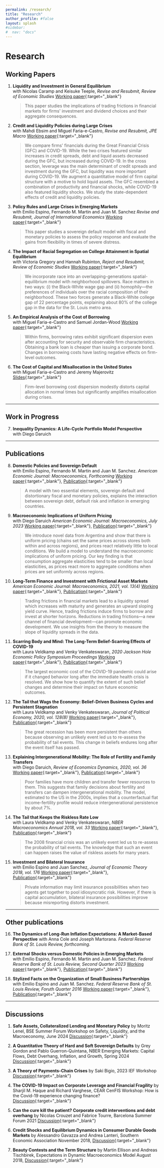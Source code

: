 ```yaml
---
permalink: /research/
title: "Research"
author_profile: #false
layout: splash
#sidebar:
#  nav: "docs"
---
```


<!-- Google tag (gtag.js) -->
<script async src="https://www.googletagmanager.com/gtag/js?id=G-PK9T3DH9SS"></script>
<script>
  window.dataLayer = window.dataLayer || [];
  function gtag(){dataLayer.push(arguments);}
  gtag('js', new Date());

  gtag('config', 'G-PK9T3DH9SS');
</script>

# Research

## Working Papers <a name="wp"></a>

1. **Liquidity and Investment in General Equilibrium**  
with Nicolas Caramp and Keisuke Teeple, *Revise and Resubmit, Review of Economic Studies* [Working paper](https://doi.org/10.20955/wp.2022.022){:target="_blank"}

    > This paper studies the implications of trading frictions in financial markets for firms' investment and dividend choices and their aggregate consequences.

2. **Credit and Liquidity Policies during Large Crises**  
with Mahdi Ebsim and Miguel Faria-e-Castro, *Revise and Resubmit, JPE Macro* [Working paper](https://doi.org/10.20955/wp.2020.035){:target="_blank"}

    > We compare firms' financials during the Great Financial Crisis (GFC) and COVID-19. While the two crises featured similar increases in credit spreads, debt and liquid assets decreased during the GFC, but increased during COVID-19. In the cross section, leverage was the main determinant of credit spreads and investment during the GFC, but liquidity was more important during COVID-19. We augment a quantitative model of firm capital structure with a motive to hold liquid assets. The GFC resembled a combination of productivity and financial shocks, while COVID-19 also featured liquidity shocks. We study the state-dependent effects of credit and liquidity policies.

3. **Policy Rules and Large Crises in Emerging Markets**  
with Emilio Espino, Fernando M. Martin and Juan M. Sanchez *Revise and Resubmit, Journal of International Economics* [Working paper](https://doi.org/10.20955/wp.2022.018){:target="_blank"}

    > This paper studies a sovereign default model with fiscal and monetary policies to assess the policy response and evaluate the gains from flexibility in times of severe distress.

4. **The Impact of Racial Segregation on College Attainment in Spatial Equilibrium**  
with Victoria Gregory and Hannah Rubinton, *Reject and Resubmit, Review of Economic Studies* [Working paper](https://s3.amazonaws.com/real.stlouisfed.org/wp/2022/2022-036.pdf){:target="_blank"}

    > We incorporate race into an overlapping-generations spatial-equilibrium model with neighborhood spillovers. Race matters in two ways: (i) the Black-White wage gap and (ii) homophily—the preferences of individuals over the racial composition of their neighborhood. These two forces generate a Black-White college gap of 22 percentage points, explaining about 80% of the college gap in the data for the St. Louis metro area.

5. **An Empirical Analysis of the Cost of Borrowing**  
with Miguel Faria-e-Castro and Samuel Jordan-Wood [Working paper](https://doi.org/10.20955/wp.2024.016){:target="_blank"}

    > Within firms, borrowing rates exhibit significant dispersion even after accounting for security and observable firm characteristics. Obtaining a bank loan is cheaper than issuing a corporate bond. Changes in borrowing costs have lasting negative effects on firm-level outcomes. 

6. **The Cost of Capital and Misallocation in the United States**  
with Miguel Faria-e-Castro and Jeremy Majerovitz [Slides](http://www.juliankozlowski.com/papers/CostCapitalSlides_20250516.pdf){:target="_blank"}

    > Firm-level borrowing cost dispersion modestly distorts capital allocation in normal times but significantly amplifies misallocation during crises.

---
## Work in Progress <a name="publications"></a>

7. **Inequality Dynamics: A Life-Cycle Portfolio Model Perspective**  
with Diego Daruich


---
## Publications <a name="publications"></a>

8. **Domestic Policies and Sovereign Default**  
with Emilio Espino, Fernando M. Martin and Juan M. Sanchez. *American Economic Journal: Macroeconomics, Forthcoming* [Working paper](https://doi.org/10.20955/wp.2020.017){:target="_blank"}, [Publication](https://www.aeaweb.org/articles?id=10.1257/mac.20220294){:target="_blank"}

    > A model with two essential elements, sovereign default and distortionary fiscal and monetary policies, explains the interaction between sovereign debt, default risk and inflation in emerging countries. 

9.  **Macroeconomic Implications of Uniform Pricing**  
with Diego Daruich *American Economic Journal: Macroeconomics, July 2023* [Working paper](https://doi.org/10.20955/wp.2018.010){:target="_blank"}, [Publication](https://doi.org/10.1257/mac.20210172){:target="_blank"}

    > We introduce novel data from Argentina and show that there is uniform pricing (chains set the same prices across stores both within and across regions), and prices react relatively little to local conditions. We build a model to understand the macroeconomic implications of uniform pricing. Our key finding is that consumption aggregate elasticities tend to be smaller than local elasticities, as prices react more to aggregate conditions when prices are set uniformly across regions.


10. **Long-Term Finance and Investment with Frictional Asset Markets**  
*American Economic Journal: Macroeconomics, 2021, vol. 13(4)* [Working paper](http://www.juliankozlowski.com/papers/Kozlowski_Inv_2019_latest.pdf){:target="_blank"}, [Publication](https://doi.org/10.1257/mac.20190353){:target="_blank"}

    > Trading frictions in financial markets lead to a liquidity spread which increases with maturity and generates an upward sloping yield curve. Hence, trading frictions induce firms to borrow and invest at shorter horizons. Reductions in trading frictions—a new channel of financial development—can promote economic development. We use insights from the theory to measure the slope of liquidity spreads in the data.

11. **Scarring Body and Mind: The Long-Term Belief-Scarring Effects of COVID-19**  
with Laura Veldkamp and Venky Venkateswaran, *2020 Jackson Hole Economic Policy Symposium Proceedings* [Working paper](http://www.juliankozlowski.com/papers/KVV_covid_v4.pdf){:target="_blank"}, [Publication](https://doi.org/10.3386/w27439){:target="_blank"}

    > The largest economic cost of the COVID-19 pandemic could arise if it changed behavior long after the immediate health crisis is resolved. We show how to quantify the extent of such belief changes and determine their impact on future economic outcomes.

12. **The Tail that Wags the Economy: Belief-Driven Business Cycles and Persistent Stagnation**  
with Laura Veldkamp and Venky Venkateswaran, *Journal of Political Economy, 2020, vol. 128(8)* [Working paper](http://www.juliankozlowski.com/papers/KVV.pdf){:target="_blank"}, [Publication](https://doi.org/10.1086/707735){:target="_blank"}

    > The great recession has been more persistent than others because observing an unlikely event led us to re-assess the probability of tail events. This change in beliefs endures long after the event itself has passed.

13. **Explaining Intergenerational Mobility: The Role of Fertility and Family Transfers**  
with Diego Daruich, *Review of Economics Dynamics, 2020, vol. 36* [Working paper](http://www.juliankozlowski.com/papers/DK.pdf){:target="_blank"}, [Publication](https://doi.org/10.1016/j.red.2019.10.002){:target="_blank"}

    > Poor families have more children and transfer fewer resources to them. This suggests that family decisions about fertility and transfers can dampen intergenerational mobility. The model, estimated to the US in the 2000s, implies that a counterfactual flat income-fertility profile would reduce intergenerational persistence by about 7%.

14. **The Tail that Keeps the Riskless Rate Low**  
with Laura Veldkamp and Venky Venkateswaran, *NBER Macroeconomics Annual 2018, vol. 33* [Working paper](http://www.juliankozlowski.com/papers/KVV_InterestRate.pdf){:target="_blank"}, [Publication](https://doi.org/10.1086/700895){:target="_blank"}
 
    > The 2008 financial crisis was an unlikely event led us to re-assess the probability of tail events. The knowledge that such an event can happen raises the value of riskless assets for many years.

15. **Investment and Bilateral Insurance**  
with Emilio Espino and Juan Sanchez, *Journal of Economic Theory 2018, vol. 176* [Working paper](http://www.juliankozlowski.com/papers/EKS.pdf){:target="_blank"}, [Publication](https://doi.org/10.1016/j.jet.2018.04.002){:target="_blank"}
 
    > Private information may limit insurance possibilities when two agents get together to pool idiosyncratic risk. However, if there is capital accumulation, bilateral insurance possibilities improve because misreporting distorts investment. 


---
## Other publications <a name="other"></a>

16. **The Dynamics of Long-Run Inflation Expectations: A Market-Based Perspective**
with Anna Cole and Joseph Martorana. *Federal Reserve Bank of St. Louis Review, forthcoming.*

17. **External Shocks versus Domestic Policies in Emerging Markets**  
with Emilio Espino, Fernando M. Martin and Juan M. Sanchez. *Federal Reserve Bank of St. Louis Review, Second Quarter 2023* [Working paper](https://doi.org/10.20955/r.105.108-121){:target="_blank"}, [Publication](https://doi.org/10.20955/r.105.108-121){:target="_blank"}

18. **Stylized Facts on the Organization of Small Business Partnerships**  
with Emilio Espino and Juan M. Sanchez. *Federal Reserve Bank of St. Louis Review, Foruth Quarter 2016* [Working paper](https://doi.org/10.20955/r.2016.297-310){:target="_blank"}, [Publication](https://doi.org/10.20955/r.2016.297-310){:target="_blank"}


 ---
## Discussions <a name="discussions"></a>

1. **Safe Assets, Collateralized Lending and Monetary Policy** by Moritz Lenel, BSE Summer Forum Workshop on Safety, Liquidity, and the Macroeconomy, June 2024 [Discussion](http://www.juliankozlowski.com/papers/BSE_2024_Kozlowski_Lenel.pdf){:target="_blank"}

1. **A Quantitative Theory of Hard and Soft Sovereign Defaults** by Grey Gordon and Pablo Guerron-Quintana, NBER Emerging Markets: Capital Flows, Debt Overhang, Inflation, and Growth, Spring 2024 [Discussion](http://www.juliankozlowski.com/papers/discussion_Guerron.pdf){:target="_blank"}

1. **A Theory of Payments-Chain Crises** by Saki Bigio, 2023 IEF Workshop [Discussion](http://www.juliankozlowski.com/papers/discussion_bigio_kozlowski.pdf){:target="_blank"}

1. **The COVID-19 Impact on Corporate Leverage and Financial Fragility** by Sharjil M. Haque and Richard Varghese, CEAR CenFIS Workshop: How is the Covid-19 experience changing finance? [Discussion](http://www.juliankozlowski.com/papers/discussion_HaqueVarghese_oct2021.pdf){:target="_blank"}

1. **Can the cure kill the patient? Corporate credit interventions and debt overhang** by Nicolas Crouzet and Fabrice Tourre, Barcelona Summer Forum 2021 [Discussion](http://www.juliankozlowski.com/papers/discussion_Crouzet_Tourre_BCN21.pdf){:target="_blank"}

1. **Credit Shocks and Equilibrium Dynamics in Consumer Durable Goods Markets** by Alessandro Gavazza and Andrea Lanteri, Southern Economic Association November 2018, [Discussion](http://www.juliankozlowski.com/papers/Discussion_GavazzaLanteri18.pdf){:target="_blank"}

1. **Beauty Contests and the Term Structure** by Martin Ellison and Andreas Tischbirek, Expectations in Dynamic Macroeconomics Model August 2018, [Discussion](http://www.juliankozlowski.com/papers/Discussion_EllisonTischbirekz.pdf){:target="_blank"}

